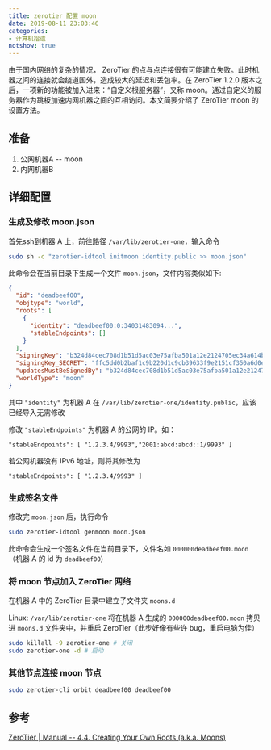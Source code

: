 ```yaml
---
title: zerotier 配置 moon
date: 2019-08-11 23:03:46
categories: 
- 计算机拾遗
notshow: true
---
```


由于国内网络的复杂的情况， ZeroTier 的点与点连接很有可能建立失败。此时机器之间的连接就会绕道国外，造成较大的延迟和丢包率。在 ZeroTier 1.2.0 版本之后，一项新的功能被加入进来：“自定义根服务器”，又称 moon。通过自定义的服务器作为跳板加速内网机器之间的互相访问。本文简要介绍了 ZeroTier moon 的设置方法。

## 准备
1. 公网机器A -- moon
2. 内网机器B


<!-- more -->

## 详细配置
### 生成及修改 moon.json

首先ssh到机器 A 上，前往路径 `/var/lib/zerotier-one`，输入命令

```bash
sudo sh -c "zerotier-idtool initmoon identity.public >> moon.json"
```

此命令会在当前目录下生成一个文件 `moon.json`，文件内容类似如下:

```json
{
  "id": "deadbeef00",
  "objtype": "world",
  "roots": [
    {
      "identity": "deadbeef00:0:34031483094...",
      "stableEndpoints": []
    }
  ],
  "signingKey": "b324d84cec708d1b51d5ac03e75afba501a12e2124705ec34a614bf8f9b2c800f44d9824ad3ab2e3da1ac52ecb39ac052ce3f54e58d8944b52632eb6d671d0e0",
  "signingKey_SECRET": "ffc5dd0b2baf1c9b220d1c9cb39633f9e2151cf350a6d0e67c913f8952bafaf3671d2226388e1406e7670dc645851bf7d3643da701fd4599fedb9914c3918db3",
  "updatesMustBeSignedBy": "b324d84cec708d1b51d5ac03e75afba501a12e2124705ec34a614bf8f9b2c800f44d9824ad3ab2e3da1ac52ecb39ac052ce3f54e58d8944b52632eb6d671d0e0",
  "worldType": "moon"
}
```

其中 `"identity"` 为机器 A 在 `/var/lib/zerotier-one/identity.public`，应该已经导入无需修改

修改 `"stableEndpoints"` 为机器 A 的公网的 IP。如：

```
"stableEndpoints": [ "1.2.3.4/9993","2001:abcd:abcd::1/9993" ]
```

若公网机器没有 IPv6 地址，则将其修改为
```
"stableEndpoints": [ "1.2.3.4/9993" ]
```

### 生成签名文件
修改完 `moon.json` 后，执行命令

```bash
sudo zerotier-idtool genmoon moon.json
```

此命令会生成一个签名文件在当前目录下，文件名如 `000000deadbeef00.moon` （机器 A 的 id 为 `deadbeef00`)

### 将 moon 节点加入 ZeroTier 网络
在机器 A 中的 ZeroTier 目录中建立子文件夹 `moons.d`

Linux: `/var/lib/zerotier-one`
将在机器 A 生成的 `000000deadbeef00.moon` 拷贝进 `moons.d` 文件夹中，并重启 ZeroTier（此步好像有些许 bug，重启电脑为佳）

```bash
sudo killall -9 zerotier-one # 关闭
sudo zerotier-one -d # 启动
```

### 其他节点连接 moon 节点

```bash
sudo zerotier-cli orbit deadbeef00 deadbeef00
```

## 参考

[ZeroTier | Manual -- 4.4. Creating Your Own Roots (a.k.a. Moons)](https://www.zerotier.com/manual.shtml#4_4)